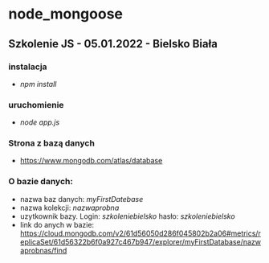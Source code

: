 # node_mongoose

## Szkolenie JS - 05.01.2022 - Bielsko Biała

### instalacja

* *npm install*

### uruchomienie

* *node app.js*

### Strona z bazą danych 

* https://www.mongodb.com/atlas/database

### O bazie danych:

* nazwa baz danych: *myFirstDatebase*
* nazwa kolekcji: *nazwaprobna*
* uzytkownik bazy. Login: *szkoleniebielsko* hasło: *szkoleniebielsko*
* link do anych w bazie: https://cloud.mongodb.com/v2/61d56050d286f045802b2a06#metrics/replicaSet/61d56322b6f0a927c467b947/explorer/myFirstDatabase/nazwaprobnas/find